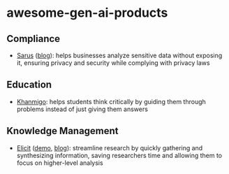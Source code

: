 # awesome-gen-ai-products

## Compliance

- [Sarus](https://www.sarus.tech) ([blog](https://www.sarus.tech/blog)): helps businesses analyze sensitive data without exposing it, ensuring privacy and security while complying with privacy laws

## Education

- [Khanmigo](https://www.khanmigo.ai):  helps students think critically by guiding them through problems instead of just giving them answers

## Knowledge Management

- [Elicit](https://elicit.com) ([demo](https://youtu.be/DmK-cLdbkvQ?si=j-bwr7tjzlPA39v7), [blog](https://blog.elicit.com)): streamline research by quickly gathering and synthesizing information, saving researchers time and allowing them to focus on higher-level analysis
